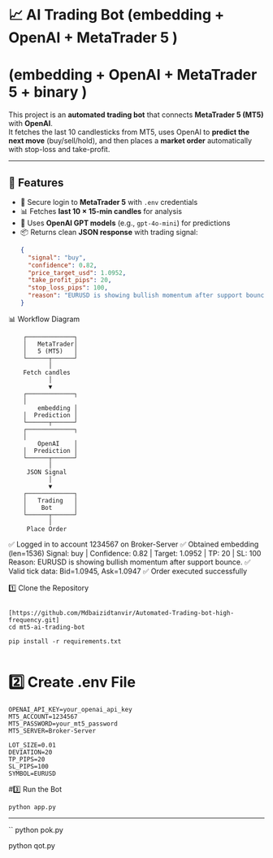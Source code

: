 # 📈  AI Trading Bot (embedding + OpenAI + MetaTrader 5 )

# (embedding + OpenAI + MetaTrader 5 + binary )

This project is an **automated trading bot** that connects **MetaTrader 5 (MT5)** with **OpenAI**.  
It fetches the last 10 candlesticks from MT5, uses OpenAI to **predict the next move** (buy/sell/hold), and then places a **market order** automatically with stop-loss and take-profit.

---

## 🚀 Features
- 🔑 Secure login to **MetaTrader 5** with `.env` credentials  
- 📊 Fetches **last 10 × 15-min candles** for analysis  
- 🤖 Uses **OpenAI GPT models** (e.g., `gpt-4o-mini`) for predictions  
- 📦 Returns clean **JSON response** with trading signal:
  ```json
  {
    "signal": "buy",
    "confidence": 0.82,
    "price_target_usd": 1.0952,
    "take_profit_pips": 20,
    "stop_loss_pips": 100,
    "reason": "EURUSD is showing bullish momentum after support bounce."
  }

📊 Workflow Diagram

        ┌─────────────┐
        │   MetaTrader│
        │   5 (MT5)   │
        └──────┬──────┘
               │
        Fetch candles
               │
               ▼
        ┌─────────────┐
        │   
            embedding │
        │  Prediction │
        └──────┬──────┘
        ┌─────────────┐
        │   
            OpenAI    │
        │  Prediction │
        └──────┬──────┘
               │
         JSON Signal
               │
               ▼
        ┌─────────────┐
        │   Trading   │
        │    Bot      │
        └──────┬──────┘
               │
         Place Order

✅ Logged in to account 1234567 on Broker-Server
✅ Obtained embedding (len=1536)
Signal: buy | Confidence: 0.82 | Target: 1.0952 | TP: 20 | SL: 100
Reason: EURUSD is showing bullish momentum after support bounce.
✅ Valid tick data: Bid=1.0945, Ask=1.0947
✅ Order executed successfully

1️⃣ Clone the Repository
``` 

[https://github.com/Mdbaizidtanvir/Automated-Trading-bot-high-frequency.git]
cd mt5-ai-trading-bot

pip install -r requirements.txt


```


# 2️⃣ Create .env File
``` 
OPENAI_API_KEY=your_openai_api_key
MT5_ACCOUNT=1234567
MT5_PASSWORD=your_mt5_password
MT5_SERVER=Broker-Server

LOT_SIZE=0.01
DEVIATION=20
TP_PIPS=20
SL_PIPS=100
SYMBOL=EURUSD

```


#3️⃣ Run the Bot

```
python app.py

```


---
``
python pok.py 

python qot.py 

 ```



